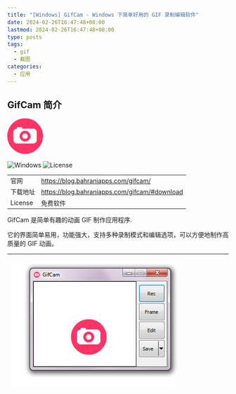 ```yaml
---
title: "[Windows] GifCam - Windows 下简单好用的 GIF 录制编辑软件"
date: 2024-02-26T16:47:48+08:00
lastmod: 2024-02-26T16:47:48+08:00
type: posts
tags:
  - gif
  - 截图
categories:
  - 应用
---
```


## GifCam 简介

![logo](./gifcamicon.png)

![Windows][windows-img]
![License][license-img]

|          |                                                 |
| -------- | ----------------------------------------------- |
| 官网     | <https://blog.bahraniapps.com/gifcam/>          |
| 下载地址 | <https://blog.bahraniapps.com/gifcam/#download> |
| License  | 免费软件                                        |

[windows-img]: https://img.shields.io/badge/Windows-black?logo=windows&logoColor=0078D4
[license-img]: https://img.shields.io/badge/license-免费软件-0078D6

GifCam 是简单有趣的动画 GIF 制作应用程序.

它的界面简单易用，功能强大，支持多种录制模式和编辑选项，可以方便地制作高质量的 GIF 动画。

---

![](./gifcam-01.gif)
